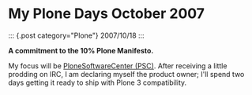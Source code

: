 # My Plone Days October 2007

::: {.post category="Plone"}
2007/10/18
:::

**A commitment to the 10% Plone Manifesto.**

My focus will be [PloneSoftwareCenter
(PSC)](http://plone.org/products/plonesoftwarecenter). After receiving a
little prodding on IRC, I am declaring myself the product owner; I\'ll
spend two days getting it ready to ship with Plone 3 compatibility.
